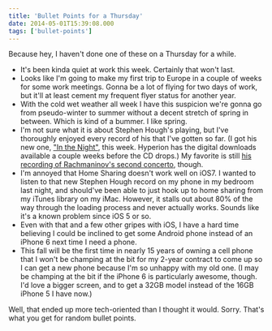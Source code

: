 ```yaml
---
title: 'Bullet Points for a Thursday'
date: 2014-05-01T15:39:08.000
tags: ['bullet-points']
---
```


Because hey, I haven't done one of these on a Thursday for a while.

- It's been kinda quiet at work this week. Certainly that won't last.
- Looks like I'm going to make my first trip to Europe in a couple of weeks for some work meetings. Gonna be a lot of flying for two days of work, but it'll at least cement my frequent flyer status for another year.
- With the cold wet weather all week I have this suspicion we're gonna go from pseudo-winter to summer without a decent stretch of spring in between. Which is kind of a bummer. I like spring.
- I'm not sure what it is about Stephen Hough's playing, but I've thoroughly enjoyed every record of his that I've gotten so far. (I got his new one, ["In the Night"](http://www.hyperion-records.co.uk/dc.asp?dc=D_CDA67996&vw=dc), this week. Hyperion has the digital downloads available a couple weeks before the CD drops.) My favorite is still [his recording of Rachmaninov's second concerto](http://www.amazon.com/gp/product/B0002VYF4Y/ref=as_li_tl?ie=UTF8&camp=1789&creative=390957&creativeASIN=B0002VYF4Y&linkCode=as2&tag=chrishubbs-20&linkId=OURCUOEEZ6Q23NUT), though.
- I'm annoyed that Home Sharing doesn't work well on iOS7. I wanted to listen to that new Stephen Hough record on my phone in my bedroom last night, and should've been able to just hook up to home sharing from my iTunes library on my iMac. However, it stalls out about 80% of the way through the loading process and never actually works. Sounds like it's a known problem since iOS 5 or so.
- Even with that and a few other gripes with iOS, I have a hard time believing I could be inclined to get some Android phone instead of an iPhone 6 next time I need a phone.
- This fall will be the first time in nearly 15 years of owning a cell phone that I won't be champing at the bit for my 2-year contract to come up so I can get a new phone because I'm so unhappy with my old one. (I may be champing at the bit if the iPhone 6 is particularly awesome, though. I'd love a bigger screen, and to get a 32GB model instead of the 16GB iPhone 5 I have now.)

Well, that ended up more tech-oriented than I thought it would. Sorry. That's what you get for random bullet points.
